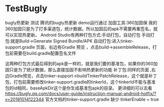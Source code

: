# TestBugly
bugly热更新
测试 腾讯的bugly热更新
demo运行通过
加固工具:360加固保
我的360加固只是为了打多渠道包，统计数据。所以加固后的apk不需要再重签名，就可以实现热更新。
Android Studio有两种打包方式:手动打包，自动打包
手动打包:就是Build->Generate Signed Bundle/APK 
自动打包:进入tinker-support.gradle 页面，右边有Gradle 预览 ，点击build->assembleRelease，打包前需要在build.gradle配置签名文件

这两种打包方式最后得到的apk是一样的，就是我们要的基准包，如果你的360加固只是为了统计数据，那么直接加固不影响热更新的功能
补丁包:同样的页面 ,右边Gradle预览，点击tinker-support->buildTinkerPatchRelease，这个就是补丁包，打包前需要修改tinker-support.gradle的tinkerId，这个tinkerId不能与基准包的id相同，baseApkDir这个是你生成基准包apk的目录。
更详细的可以去看
https://bugly.qq.com/docs/user-guide/instruction-manual-android-hotfix/?v=20181014122344
官方文档的tinker-support.gradle 缺少 tinkerEnable = true
